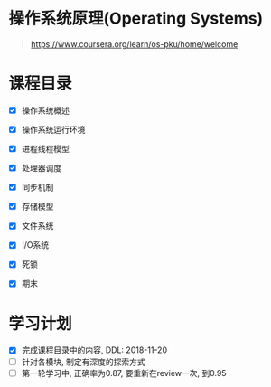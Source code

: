 # 操作系统原理(Operating Systems)

> https://www.coursera.org/learn/os-pku/home/welcome


# 课程目录

- [X] 操作系统概述
- [X] 操作系统运行环境
- [X] 进程线程模型
- [X] 处理器调度
- [X] 同步机制
- [X] 存储模型
- [X] 文件系统
- [X] I/O系统
- [X] 死锁
- [X] 期末


# 学习计划

- [X] 完成课程目录中的内容, DDL: 2018-11-20
- [ ] 针对各模块, 制定有深度的探索方式
- [ ] 第一轮学习中, 正确率为0.87, 要重新在review一次, 到0.95
